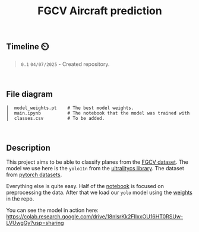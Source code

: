 <div align="center">
  <h1>FGCV Aircraft prediction</h1>
</div>
<br>

## Timeline ⏲️

> `0.1` `04/07/2025` - Created repository.

<br>

## File diagram

```
│  model_weights.pt    # The best model weights.
│  main.ipynb          # The notebook that the model was trained with
│  classes.csv         # To be added.
```
<br>
  
## Description

This project aims to be able to classify planes from the [FGCV dataset](https://www.robots.ox.ac.uk/~vgg/data/fgvc-aircraft/). The model we use here is the `yolo11n` from the [ultralitycs library](https://docs.ultralytics.com/models/yolo11/). The dataset from [pytorch datasets](https://pytorch.org/vision/main/datasets.html#:~:text=FGVC%20Aircraft%20Dataset.). 

Everything else is quite easy. Half of the [notebook](main.ipynb) is focused on preprocessing the data. After that we load our `yolo` model using the [weights](model_weights.pt) in the repo.

You can see the model in action here: https://colab.research.google.com/drive/18nlsrKk2FIlxxOU16HT0RSUw-LVUwgGy?usp=sharing




